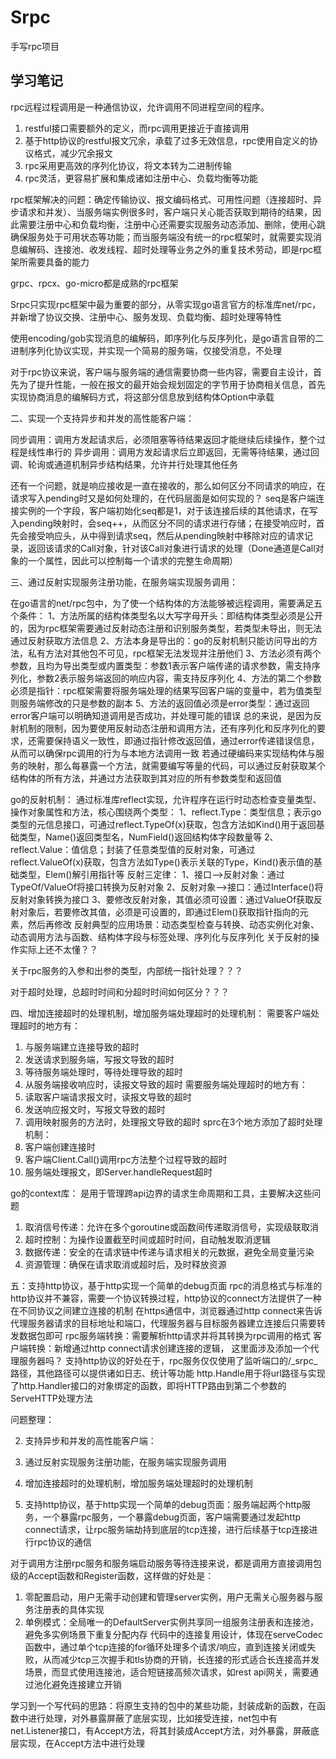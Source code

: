 # Srpc

手写rpc项目

## 学习笔记

rpc远程过程调用是一种通信协议，允许调用不同进程空间的程序。

1. restful接口需要额外的定义，而rpc调用更接近于直接调用
2. 基于http协议的restful报文冗余，承载了过多无效信息，rpc使用自定义的协议格式，减少冗余报文
3. rpc采用更高效的序列化协议，将文本转为二进制传输
4. rpc灵活，更容易扩展和集成诸如注册中心、负载均衡等功能

rpc框架解决的问题：确定传输协议、报文编码格式、可用性问题（连接超时、异步请求和并发）、当服务端实例很多时，客户端只关心能否获取到期待的结果，因此需要注册中心和负载均衡，注册中心还需要实现服务动态添加、删除，使用心跳确保服务处于可用状态等功能；而当服务端没有统一的rpc框架时，就需要实现消息编解码、连接池、收发线程、超时处理等业务之外的重复技术劳动，即是rpc框架所需要具备的能力

grpc、rpcx、go-micro都是成熟的rpc框架

Srpc只实现rpc框架中最为重要的部分，从零实现go语言官方的标准库net/rpc，并新增了协议交换、注册中心、服务发现、负载均衡、超时处理等特性

使用encoding/gob实现消息的编解码，即序列化与反序列化，是go语言自带的二进制序列化协议实现，并实现一个简易的服务端，仅接受消息，不处理

对于rpc协议来说，客户端与服务端的通信需要协商一些内容，需要自主设计，首先为了提升性能，一般在报文的最开始会规划固定的字节用于协商相关信息，首先实现协商消息的编解码方式，将这部分信息放到结构体Option中承载

二、实现一个支持异步和并发的高性能客户端：

同步调用：调用方发起请求后，必须阻塞等待结果返回才能继续后续操作，整个过程是线性串行的
异步调用：调用方发起请求后立即返回，无需等待结果，通过回调、轮询或通道机制异步结构结果，允许并行处理其他任务


还有一个问题，就是响应接收是一直在接收的，那么如何区分不同请求的响应，在请求写入pending时又是如何处理的，在代码层面是如何实现的？
seq是客户端连接实例的一个字段，客户端初始化seq都是1，对于该连接后续的其他请求，在写入pending映射时，会seq++，从而区分不同的请求进行存储；在接受响应时，首先会接受响应头，从中得到请求seq，然后从pending映射中移除对应的请求记录，返回该请求的Call对象，针对该Call对象进行请求的处理（Done通道是Call对象的一个属性，因此可以控制每一个请求的完整生命周期）



三、通过反射实现服务注册功能，在服务端实现服务调用：

在go语言的net/rpc包中，为了使一个结构体的方法能够被远程调用，需要满足五个条件：
1、方法所属的结构体类型名以大写字母开头：即结构体类型必须是公开的，因为rpc框架需要通过反射动态注册和识别服务类型，若类型未导出，则无法通过反射获取方法信息
2、方法本身是导出的：go的反射机制只能访问导出的方法，私有方法对其他包不可见，rpc框架无法发现并注册他们
3、方法必须有两个参数，且均为导出类型或内置类型：参数1表示客户端传递的请求参数，需支持序列化，参数2表示服务端返回的响应内容，需支持反序列化
4、方法的第二个参数必须是指针：rpc框架需要将服务端处理的结果写回客户端的变量中，若为值类型则服务端修改的只是参数的副本
5、方法的返回值必须是error类型：通过返回error客户端可以明确知道调用是否成功，并处理可能的错误
总的来说，是因为反射机制的限制，因为要使用反射动态注册和调用方法，还有序列化和反序列化的要求，还需要保持语义一致性，即通过指针修改返回值，通过error传递错误信息，从而可以确保rpc调用的行为与本地方法调用一致
若通过硬编码来实现结构体与服务的映射，那么每暴露一个方法，就需要编写等量的代码，可以通过反射获取某个结构体的所有方法，并通过方法获取到其对应的所有参数类型和返回值

go的反射机制：
通过标准库reflect实现，允许程序在运行时动态检查变量类型、操作对象属性和方法，核心围绕两个类型：
1、reflect.Type：类型信息；表示go类型的元信息接口，可通过reflect.TypeOf(x)获取，包含方法如Kind()用于返回基础类型，Name()返回类型名，NumField()返回结构体字段数量等
2、reflect.Value：值信息；封装了任意类型值的反射对象，可通过reflect.ValueOf(x)获取，包含方法如Type()表示关联的Type，Kind()表示值的基础类型，Elem()解引用指针等
反射三定律：
1、接口-->反射对象：通过TypeOf/ValueOf将接口转换为反射对象
2、反射对象-->接口：通过Interface()将反射对象转换为接口
3、要修改反射对象，其值必须可设置：通过ValueOf获取反射对象后，若要修改其值，必须是可设置的，即通过Elem()获取指针指向的元素，然后再修改
反射典型的应用场景：动态类型检查与转换、动态实例化对象、动态调用方法与函数、结构体字段与标签处理、序列化与反序列化
关于反射的操作实际上还不太懂？？

关于rpc服务的入参和出参的类型，内部统一指针处理？？？

对于超时处理，总超时时间和分超时时间如何区分？？？


四、增加连接超时的处理机制，增加服务端处理超时的处理机制：
需要客户端处理超时的地方有：
1. 与服务端建立连接导致的超时
2. 发送请求到服务端，写报文导致的超时
3. 等待服务端处理时，等待处理导致的超时
4. 从服务端接收响应时，读报文导致的超时
需要服务端处理超时的地方有：
1. 读取客户端请求报文时，读报文导致的超时
2. 发送响应报文时，写报文导致的超时
3. 调用映射服务的方法时，处理报文导致的超时
sprc在3个地方添加了超时处理机制：
1. 客户端创建连接时
2. 客户端Client.Call()调用rpc方法整个过程导致的超时
3. 服务端处理报文，即Server.handleRequest超时

go的context库：
是用于管理跨api边界的请求生命周期和工具，主要解决这些问题
1. 取消信号传递：允许在多个goroutine或函数间传递取消信号，实现级联取消
2. 超时控制：为操作设置截至时间或超时时间，自动触发取消逻辑
3. 数据传递：安全的在请求链中传递与请求相关的元数据，避免全局变量污染
4. 资源管理：确保在请求取消或超时后，及时释放资源

五：支持http协议，基于http实现一个简单的debug页面
rpc的消息格式与标准的http协议并不兼容，需要一个协议转换过程，http协议的connect方法提供了一种在不同协议之间建立连接的机制
在https通信中，浏览器通过http connect来告诉代理服务器请求的目标地址和端口，代理服务器与目标服务器建立连接后只需要转发数据包即可
rpc服务端转换：需要解析http请求并将其转换为rpc调用的格式
客户端转换：新增通过http connect请求创建连接的逻辑，
这里面涉及添加一个代理服务器吗？
支持http协议的好处在于，rpc服务仅仅使用了监听端口的/_srpc_路径，其他路径可以提供诸如日志、统计等功能
http.Handle用于将url路径与实现了http.Handler接口的对象绑定的函数，即将HTTP路由到第二个参数的ServeHTTP处理方法



问题整理：

2. 支持异步和并发的高性能客户端：

3. 通过反射实现服务注册功能，在服务端实现服务调用

4. 增加连接超时的处理机制，增加服务端处理超时的处理机制

5. 支持http协议，基于http实现一个简单的debug页面：服务端起两个http服务，一个暴露rpc服务，一个暴露debug页面，客户端需要通过发起http connect请求，让rpc服务端劫持到底层的tcp连接，进行后续基于tcp连接进行rpc协议的通信



对于调用方注册rpc服务和服务端启动服务等待连接来说，都是调用方直接调用包级的Accept函数和Register函数，这样做的好处是：
1. 零配置启动，用户无需手动创建和管理server实例，用户无需关心服务器与服务注册表的具体实现
2. 单例模式：全局唯一的DefaultServer实例共享同一组服务注册表和连接池，避免多实例场景下重复分配内存
代码中的连接复用设计，体现在serveCodec函数中，通过单个tcp连接的for循环处理多个请求/响应，直到连接关闭或失败，从而减少tcp三次握手和tls协商的开销，长连接的形式适合长连接高并发场景，而显式使用连接池，适合短链接高频次请求，如rest api网关，需要通过池化避免连接建立开销

学习到一个写代码的思路：将原生支持的包中的某些功能，封装成新的函数，在函数中进行处理，对外暴露屏蔽了底层实现，比如接受连接，net包中有net.Listener接口，有Accept方法，将其封装成Accept方法，对外暴露，屏蔽底层实现，在Accept方法中进行处理